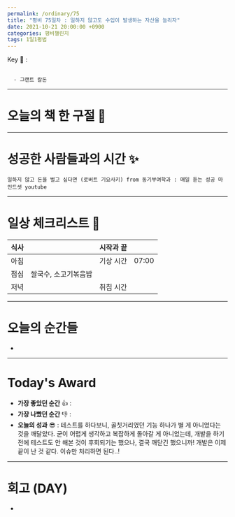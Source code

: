 ```yaml
---
permalink: /ordinary/75
title: "평비 75일차 : 일하지 않고도 수입이 발생하는 자산을 늘리자"
date: 2021-10-21 20:00:00 +0900
categories: 평비챌린지
tags: 1일1평범
---  
```

Key 🔑 : 
```

  - 그랜트 칼돈
```

---
# 오늘의 책 한 구절 📕


---
# 성공한 사람들과의 시간 ✨
`일하지 않고 돈을 벌고 싶다면 (로버트 기요사키) from 동기부여학과 : 매일 듣는 성공 마인드셋 youtube`  


---
# 일상 체크리스트 📃

| 식사 |  | 시작과 끝 |  |
|:----:|:----:|:----:|:----:|
| 아침 |  | 기상 시간 | 07:00 |
| 점심 | 쌀국수, 소고기볶음밥 |  |  |
| 저녁 |  | 취침 시간 |  |

---
# 오늘의 순간들
- 

---
# Today's Award
- **가장 좋았던 순간** 👍 : 
- **가장 나빴던 순간** 👎 : 
- **오늘의 성과** 😎 : 테스트를 하다보니, 골칫거리였던 기능 하나가 별 게 아니었다는 것을 깨달았다. 굳이 어렵게 생각하고 복잡하게 돌아갈 게 아니었는데, 개발을 하기 전에 테스트도 안 해본 것이 후회되기는 했으나, 결국 깨닫긴 했으니까! 개발은 이제 끝이 난 것 같다. 이슈만 처리하면 된다..!

---
# 회고 (DAY)
- 
